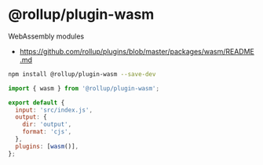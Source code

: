 # @rollup/plugin-wasm

WebAssembly modules

- https://github.com/rollup/plugins/blob/master/packages/wasm/README.md

```bash
npm install @rollup/plugin-wasm --save-dev
```

```js
import { wasm } from '@rollup/plugin-wasm';

export default {
  input: 'src/index.js',
  output: {
    dir: 'output',
    format: 'cjs',
  },
  plugins: [wasm()],
};
```
